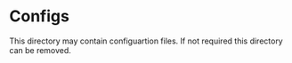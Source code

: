 # Configs

This directory may contain configuartion files.
If not required this directory can be removed.
